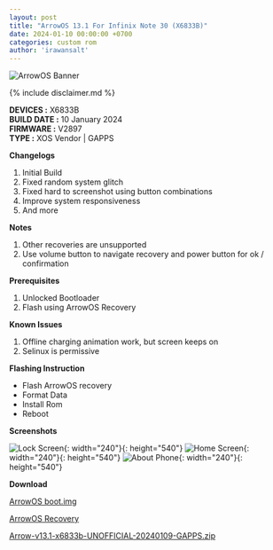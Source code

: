 ```yaml
---
layout: post
title: "ArrowOS 13.1 For Infinix Note 30 (X6833B)"
date: 2024-01-10 00:00:00 +0700
categories: custom rom
author: 'irawansalt'
---
```

![ArrowOS Banner](/assets/images/banner/arrowos.jpg)

{% include disclaimer.md %}

**DEVICES :** X6833B<br>
**BUILD DATE :** 10 January 2024<br>
**FIRMWARE :** V2897<br>
**TYPE :** XOS Vendor | GAPPS

**Changelogs**
<ol>
    <li>Initial Build</li>
    <li>Fixed random system glitch</li>
    <li>Fixed hard to screenshot using button combinations</li>
    <li>Improve system responsiveness</li>
    <li>And more</li>
</ol>

**Notes**
<ol>
    <li>Other recoveries are unsupported</li>
    <li>Use volume button to navigate recovery and power button for ok / confirmation</li>
</ol>

**Prerequisites**
<ol>
    <li>Unlocked Bootloader</li>
    <li>Flash using ArrowOS Recovery</li>
</ol>

**Known Issues**
<ol>
    <li>Offline charging animation work, but screen keeps on</li>
    <li>Selinux is permissive</li>
</ol>

**Flashing Instruction**
<ul>
    <li>Flash ArrowOS recovery</li>
    <li>Format Data</li>
    <li>Install Rom</li>
    <li>Reboot</li>
</ul>

**Screenshots**

![Lock Screen](/assets/images/screenshots/2024/January/10/arrowos_x6833b_1.png){: width="240"}{: height="540"}
![Home Screen](/assets/images/screenshots/2024/January/10/arrowos_x6833b_2.png){: width="240"}{: height="540"}
![About Phone](/assets/images/screenshots/2024/January/10/arrowos_x6833b_3.png){: width="240"}{: height="540"}

**Download**

[ArrowOS boot.img](https://sourceforge.net/projects/irawansprojekt/files/x6833b/Android-13/ArrowOS/10-January-2024/boot.img/download)

[ArrowOS Recovery](https://sourceforge.net/projects/irawansprojekt/files/x6833b/Android-13/ArrowOS/10-January-2024/vendor_boot.img/download)

[Arrow-v13.1-x6833b-UNOFFICIAL-20240109-GAPPS.zip](https://sourceforge.net/projects/irawansprojekt/files/x6833b/Android-13/ArrowOS/10-January-2024/Arrow-v13.1-x6833b-UNOFFICIAL-20240109-GAPPS.zip/download)

